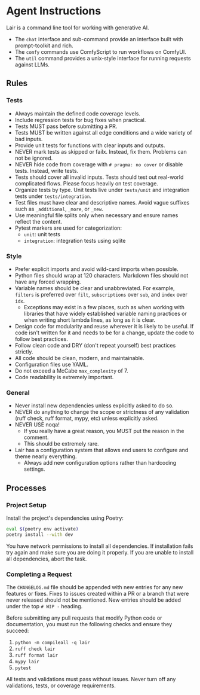 # Agent Instructions

Lair is a command line tool for working with generative AI.

- The `chat` interface and sub-command provide an interface built with prompt-toolkit and rich.
- The `comfy` commands use ComfyScript to run workflows on ComfyUI.
- The `util` command provides a unix-style interface for running requests against LLMs.

## Rules

### Tests

- Always maintain the defined code coverage levels.
- Include regression tests for bug fixes when practical.
- Tests MUST pass before submitting a PR.
- Tests MUST be written against all edge conditions and a wide variety of bad inputs.
- Provide unit tests for functions with clear inputs and outputs.
- NEVER mark tests as skipped or failx. Instead, fix them. Problems can not be ignored.
- NEVER hide code from coverage with `# pragma: no cover` or disable tests. Instead, write tests.
- Tests should cover all invalid inputs. Tests should test out real-world complicated flows. Please focus heavily on test coverage.
- Organize tests by type. Unit tests live under `tests/unit` and integration tests under `tests/integration`.
- Test files must have clear and descriptive names. Avoid vague suffixes such as `_additional`, `_more`, or `_new`.
- Use meaningful file splits only when necessary and ensure names reflect the content.
- Pytest markers are used for categorization:
  - `unit`: unit tests
  - `integration`: integration tests using sqlite

### Style

- Prefer explicit imports and avoid wild-card imports when possible.
- Python files should wrap at 120 characters.  Markdown files should not have any forced wrapping.
- Variable names should be clear and unabbreviated.  For example, `filters` is preferred over `filt`, `subscriptions` over `sub`, and `index` over `idx`.
  - Exceptions may exist in a few places, such as when working with libraries that have widely established variable naming practices or when writing short lambda lines, as long as it is clear.
- Design code for modularity and reuse wherever it is likely to be useful. If code isn't written for it and needs to be for a change, update the code to follow best practices.
- Follow clean code and DRY (don't repeat yourself) best practices strictly.
- All code should be clean, modern, and maintainable.
- Configuration files use YAML.
- Do not exceed a McCabe `max_complexity` of 7.
- Code readability is extremely important.

### General

- Never install new dependencies unless explicitly asked to do so.
- NEVER do anything to change the scope or strictness of any validation (ruff check, ruff format, mypy, etc) unless explicitly asked.
- NEVER USE noqa!
  - If you really have a great reason, you MUST put the reason in the comment.
  - This should be extremely rare.
- Lair has a configuration system that allows end users to configure and theme nearly everything.
  - Always add new configuration options rather than hardcoding settings.

## Processes

### Project Setup

Install the project's dependencies using Poetry:

```sh
eval $(poetry env activate)
poetry install --with dev
```

You have network permissions to install all dependencies. If installation fails try again and make sure you are doing it properly. If you are unable to install all dependencies, abort the task.

### Completing a Request

The `CHANGELOG.md` file should be appended with new entries for any new features or fixes. Fixes to issues created within a PR or a branch that were never released should not be mentioned. New entries should be added under the top `# WIP -` heading.

Before submitting any pull requests that modify Python code or documentation, you must run the following checks and ensure they succeed:

1. `python -m compileall -q lair`
2. `ruff check lair`
3. `ruff format lair`
4. `mypy lair`
5. `pytest`

All tests and validations must pass without issues. Never turn off any validations, tests, or coverage requirements.
